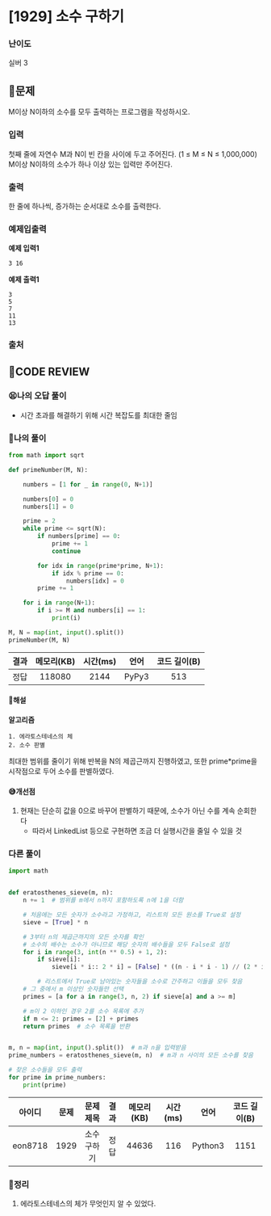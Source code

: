 # [1929] 소수 구하기

### **난이도**
실버 3
## **📝문제**

M이상 N이하의 소수를 모두 출력하는 프로그램을 작성하시오.

### **입력**
첫째 줄에 자연수 M과 N이 빈 칸을 사이에 두고 주어진다. (1 ≤ M ≤ N ≤ 1,000,000) M이상 N이하의 소수가 하나 이상 있는 입력만 주어진다.
### **출력**
한 줄에 하나씩, 증가하는 순서대로 소수를 출력한다.
### **예제입출력**

**예제 입력1**

```
3 16
```

**예제 출력1**

```
3
5
7
11
13
```

### **출처**

## **🧐CODE REVIEW**

### **😫나의 오답 풀이**
- 시간 초과를 해결하기 위해 시간 복잡도를 최대한 줄임
### **🧾나의 풀이**

```python
from math import sqrt

def primeNumber(M, N):

    numbers = [1 for _ in range(0, N+1)]

    numbers[0] = 0
    numbers[1] = 0

    prime = 2
    while prime <= sqrt(N):
        if numbers[prime] == 0:
            prime += 1
            continue

        for idx in range(prime*prime, N+1):
            if idx % prime == 0:
                numbers[idx] = 0
        prime += 1

    for i in range(N+1):
        if i >= M and numbers[i] == 1:
            print(i)

M, N = map(int, input().split())
primeNumber(M, N)
```

결과	| 메모리(KB) |	시간(ms) |	언어 |	코드 길이(B)
:----:|:-----:|:-----:|:-----:|:--------:
정답|118080|2144|PyPy3|513
#### **📝해설**

**알고리즘**
```
1. 에라토스테네스의 체
2. 소수 판별
```
최대한 범위를 줄이기 위해 반복을 N의 제곱근까지 진행하였고, 또한 prime*prime을 시작점으로 두어 소수를 판별하였다.

#### **😅개선점**

1. 현재는 단순히 값을 0으로 바꾸어 판별하기 때문에, 소수가 아닌 수를 계속 순회한다
    - 따라서 LinkedList 등으로 구현하면 조금 더 실행시간을 줄일 수 있을 것

### **다른 풀이**

```python
import math


def eratosthenes_sieve(m, n):
    n += 1  # 범위를 m에서 n까지 포함하도록 n에 1을 더함

    # 처음에는 모든 숫자가 소수라고 가정하고, 리스트의 모든 원소를 True로 설정
    sieve = [True] * n

    # 3부터 n의 제곱근까지의 모든 숫자를 확인
    # 소수의 배수는 소수가 아니므로 해당 숫자의 배수들을 모두 False로 설정
    for i in range(3, int(n ** 0.5) + 1, 2):
        if sieve[i]:
            sieve[i * i:: 2 * i] = [False] * ((n - i * i - 1) // (2 * i) + 1)

        # 리스트에서 True로 남아있는 숫자들을 소수로 간주하고 이들을 모두 찾음
    # 그 중에서 m 이상인 숫자들만 선택
    primes = [a for a in range(3, n, 2) if sieve[a] and a >= m]

    # m이 2 이하인 경우 2를 소수 목록에 추가
    if m <= 2: primes = [2] + primes
    return primes  # 소수 목록을 반환


m, n = map(int, input().split())  # m과 n을 입력받음
prime_numbers = eratosthenes_sieve(m, n)  # m과 n 사이의 모든 소수를 찾음

# 찾은 소수들을 모두 출력
for prime in prime_numbers:
    print(prime)
```

아이디 |	문제	| 문제 제목 |	결과	| 메모리(KB) |	시간(ms) |	언어 |	코드 길이(B) 
:-----:|:-----:|:---------:|:-----:|:-----:|:-----:|:----:|:--------:
eon8718|1929|소수 구하기|정답|44636|116|Python3|1151

### **🔖정리**

1. 에라토스테네스의 체가 무엇인지 알 수 있었다.

